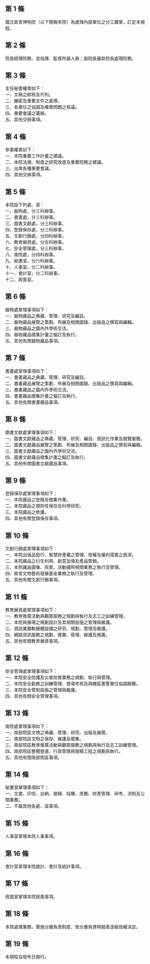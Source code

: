 第 1 條
-------
國立故宮博物院（以下簡稱本院）為處理內部單位之分工職掌，訂定本規  
程。

第 2 條
-------
院長綜理院務，並指揮、監督所屬人員；副院長襄助院長處理院務。

第 3 條
-------
主任秘書權責如下：  
一、文稿之綜核及代判。  
二、機密及重要文件之處理。  
三、各單位之協調及權責問題之核議。  
四、重要會議之籌辦。  
五、其他交辦事項。

第 4 條
-------
參事權責如下：  
一、本院重要工作計畫之建議。  
二、本院法規、制度之研究改進及重要院務之建議。  
三、出席各種重要會議。  
四、其他交辦事項。

第 5 條
-------
本院設下列處、室：  
一、器物處，分三科辦事。  
二、書畫處，分三科辦事。  
三、圖書文獻處，分三科辦事。  
四、登錄保存處，分三科辦事。  
五、文創行銷處，分四科辦事。  
六、教育展資處，分五科辦事。  
七、安全管理處，分三科辦事。  
八、南院處，分四科辦事。  
九、秘書室，分六科辦事。  
十、人事室，分二科辦事。  
十一、會計室，分二科辦事。  
十二、政風室。

第 6 條
-------
器物處掌理事項如下：  
一、器物藏品之典藏、管理、研究及編目。  
二、器物藏品展覽之策劃、布展及相關圖錄、出版品之撰寫與編輯。  
三、器物藏品之國內外學術交流。  
四、器物藏品徵集計畫之擬訂及執行。  
五、其他有關器物藏品事項。

第 7 條
-------
書畫處掌理事項如下：  
一、書畫藏品之典藏、管理、研究及編目。  
二、書畫藏品展覽之策劃、布展及相關圖錄、出版品之撰寫與編輯。  
三、書畫藏品之國內外學術交流。  
四、書畫藏品徵集計畫之擬訂及執行。  
五、其他有關書畫藏品事項。

第 8 條
-------
圖書文獻處掌理事項如下：  
一、圖書文獻藏品之典藏、管理、研究、編目、資訊化作業及閱覽服務。  
二、圖書文獻藏品展覽之策劃、布展及相關圖錄、出版品之撰寫與編輯。  
三、圖書文獻藏品之國內外學術交流。  
四、圖書文獻藏品徵集計畫之擬訂及執行。  
五、其他有關圖書文獻藏品事項。

第 9 條
-------
登錄保存處掌理事項如下：  
一、本院藏品之登錄及徵集作業。  
二、本院藏品之預防性保存及科學研究。  
三、本院藏品之修護。  
四、其他有關登錄保存事項。

第 10 條
--------
文創行銷處掌理事項如下：  
一、本院出版品發行、智慧財產權之管理、授權及權利侵害之救濟。  
二、本院藏品之衍生利用、創意加值及產品管銷。  
三、本院藏品圖像、院景、活動攝照相關業務之執行及管理。  
四、故宮文物藝術發展基金業務之執行及管理。  
五、其他有關文創行銷事項。

第 11 條
--------
教育展資處掌理事項如下：  
一、教育推廣活動與觀眾服務之規劃與執行及志工之訓練管理。  
二、本院與展場之規劃設計及其相關設施之管理與維護。  
三、資訊業務軟硬體設備之研究、規劃、管理及維護。  
四、網路資訊服務之規劃、建置、管理、維護及推廣。  
五、其他有關教育展資事項。

第 12 條
--------
安全管理處掌理事項如下：  
一、本院安全防護及災害防救業務之規劃、執行與管理。  
二、本院安全勤務之訓練管理、督導考核及與轄區憲警單位協調聯繫。  
三、本院安全管制設施之管理與維護。  
四、其他有關安全管理事項。

第 13 條
--------
南院處掌理事項如下：  
一、南部院區文物之典藏、管理、研究、出版及展覽。  
二、南部院區文物之保存、維護及徵集。  
三、南部院區教育推廣活動與觀眾服務之規劃與執行及志工訓練管理。  
四、南部院區整體營運、行政管理與營繕工程之規劃與執行。  
五、其他有關南部院區事項。

第 14 條
--------
秘書室掌理事項如下：  
一、文書、印信、出納、營繕、採購、庶務、財產管理、研考、法制及公  
    關業務。  
二、不屬其他各處、室事項。

第 15 條
--------
人事室掌理本院人事事項。

第 16 條
--------
會計室掌理本院歲計、會計及統計事項。

第 17 條
--------
政風室掌理本院政風事項。

第 18 條
--------
本院處理業務，實施分層負責制度，依分層負責明細表逐級授權決定。

第 19 條
--------
本規程自發布日施行。

